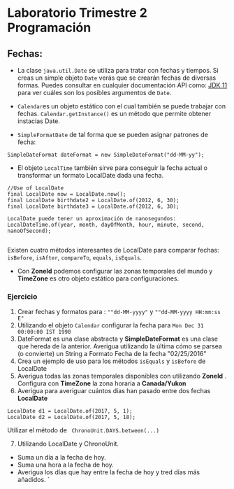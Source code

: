 # Laboratorio Trimestre 2 Programación

## Fechas:

* La clase `java.util.Date` se utiliza para tratar con fechas y tiempos. Si creas un simple objeto `Date` verás que se 
crearán fechas de diversas formas. Puedes consultar en cualquier documentación API como:
[JDK 11](https://docs.oracle.com/en/java/javase/11/docs/api/index.html) para ver cuáles son los posibles argumentos de `Date`.

* `Calendar`es un objeto estático con el cual también se puede trabajar con fechas. `Calendar.getInstance()` es un método que permite 
obtener instacias Date. 

* `SimpleFormatDate` de tal forma que se pueden asignar patrones de fecha:

```
SimpleDateFormat dateFormat = new SimpleDateFormat("dd-MM-yy");
```
* El objeto `LocalTime` también sirve para conseguir la fecha actual o transformar un formato LocalDate dada una fecha.

```
//Use of LocalDate
final LocalDate now = LocalDate.now();
final LocalDate birthdate2 = LocalDate.of(2012, 6, 30);
final LocalDate birthdate3 = LocalDate.of(2012, 6, 30);

LocalDate puede tener un aproximación de nanosegundos:
LocalDateTime.of(year, month, dayOfMonth, hour, minute, second, nanoOfSecond);


```

Existen cuatro métodos interesantes de LocalDate para comparar fechas:
`isBefore`, `isAfter`, `compareTo`, `equals`, `isEquals`.

* Con **ZoneId** podemos configurar las zonas temporales del mundo y **TimeZone** es otro objeto estático para configuraciones. 

### Ejercicio

1. Crear fechas y formatos para : `""dd-MM-yyyy"` y `""dd-MM-yyyy HH:mm:ss E"`
2. Utilizando el objeto `Calendar` configurar la fecha para  `Mon Dec 31 00:00:00 IST 1990`
3. DateFormat es una clase abstracta y **SimpleDateFormat** es una clase que hereda de la anterior. Averigua utilizando la última cómo se parsea (o convierte) un String a Formato Fecha de la fecha  "02/25/2016"
4. Crea un ejemplo de uso para los métodos `isEquals` y `isBefore` de LocalDate
5. Averigua todas las zonas temporales disponibles con utilizando **ZoneId** . Configura con **TimeZone** la zona horaria a **Canada/Yukon**
6. Averigua para averiguar cuántos dias han pasado entre dos fechas **LocalDate**
```
LocalDate d1 = LocalDate.of(2017, 5, 1);
LocalDate d2 = LocalDate.of(2017, 5, 18);
```
Utilizar el método de ` ChronoUnit.DAYS.between(...)`

7. Utilizando LocalDate y ChronoUnit.
  * Suma un día a la fecha de hoy.
  * Suma una hora a la fecha de hoy.
  * Averigua los días que hay entre la fecha de hoy y tred días más añadidos.
  `
